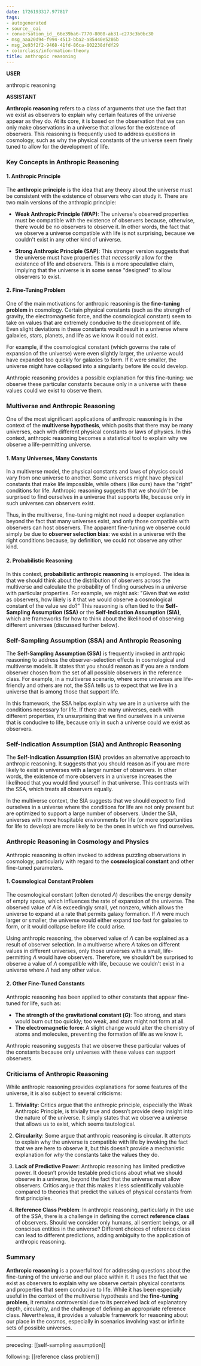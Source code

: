 ```yaml
---
date: 1726193317.977817
tags:
- autogenerated
- source__oai
- conversation_id__66e39ba6-7770-8008-ab31-c273c3b0bc30
- msg_aaa20d94-f994-4513-bba2-a85440e5286b
- msg_2e93f2f2-9468-41fd-86ca-802238dfdf29
- colorclass/information-theory
title: anthropic reasoning
---
```


**USER**

anthropic reasoning


**ASSISTANT**

**Anthropic reasoning** refers to a class of arguments that use the fact that we exist as observers to explain why certain features of the universe appear as they do. At its core, it is based on the observation that we can only make observations in a universe that allows for the existence of observers. This reasoning is frequently used to address questions in cosmology, such as why the physical constants of the universe seem finely tuned to allow for the development of life.

### Key Concepts in Anthropic Reasoning

#### 1. **Anthropic Principle**
The **anthropic principle** is the idea that any theory about the universe must be consistent with the existence of observers who can study it. There are two main versions of the anthropic principle:

- **Weak Anthropic Principle (WAP)**: The universe's observed properties must be compatible with the existence of observers because, otherwise, there would be no observers to observe it. In other words, the fact that we observe a universe compatible with life is not surprising, because we couldn't exist in any other kind of universe.
  
- **Strong Anthropic Principle (SAP)**: This stronger version suggests that the universe must have properties that *necessarily* allow for the existence of life and observers. This is a more speculative claim, implying that the universe is in some sense "designed" to allow observers to exist.

#### 2. **Fine-Tuning Problem**
One of the main motivations for anthropic reasoning is the **fine-tuning problem** in cosmology. Certain physical constants (such as the strength of gravity, the electromagnetic force, and the cosmological constant) seem to take on values that are extremely conducive to the development of life. Even slight deviations in these constants would result in a universe where galaxies, stars, planets, and life as we know it could not exist.

For example, if the cosmological constant (which governs the rate of expansion of the universe) were even slightly larger, the universe would have expanded too quickly for galaxies to form. If it were smaller, the universe might have collapsed into a singularity before life could develop.

Anthropic reasoning provides a possible explanation for this fine-tuning: we observe these particular constants because only in a universe with these values could we exist to observe them.

### Multiverse and Anthropic Reasoning

One of the most significant applications of anthropic reasoning is in the context of the **multiverse hypothesis**, which posits that there may be many universes, each with different physical constants or laws of physics. In this context, anthropic reasoning becomes a statistical tool to explain why we observe a life-permitting universe.

#### 1. **Many Universes, Many Constants**
In a multiverse model, the physical constants and laws of physics could vary from one universe to another. Some universes might have physical constants that make life impossible, while others (like ours) have the "right" conditions for life. Anthropic reasoning suggests that we shouldn't be surprised to find ourselves in a universe that supports life, because only in such universes can observers exist.

Thus, in the multiverse, fine-tuning might not need a deeper explanation beyond the fact that many universes exist, and only those compatible with observers can host observers. The apparent fine-tuning we observe could simply be due to **observer selection bias**: we exist in a universe with the right conditions because, by definition, we could not observe any other kind.

#### 2. **Probabilistic Reasoning**
In this context, **probabilistic anthropic reasoning** is employed. The idea is that we should think about the distribution of observers across the multiverse and calculate the probability of finding ourselves in a universe with particular properties. For example, we might ask: "Given that we exist as observers, how likely is it that we would observe a cosmological constant of the value we do?" This reasoning is often tied to the **Self-Sampling Assumption (SSA)** or the **Self-Indication Assumption (SIA)**, which are frameworks for how to think about the likelihood of observing different universes (discussed further below).

### Self-Sampling Assumption (SSA) and Anthropic Reasoning

The **Self-Sampling Assumption (SSA)** is frequently invoked in anthropic reasoning to address the observer-selection effects in cosmological and multiverse models. It states that you should reason as if you are a random observer chosen from the set of all possible observers in the reference class. For example, in a multiverse scenario, where some universes are life-friendly and others are not, the SSA tells us to expect that we live in a universe that is among those that support life.

In this framework, the SSA helps explain why we are in a universe with the conditions necessary for life. If there are many universes, each with different properties, it’s unsurprising that we find ourselves in a universe that is conducive to life, because only in such a universe could we exist as observers.

### Self-Indication Assumption (SIA) and Anthropic Reasoning

The **Self-Indication Assumption (SIA)** provides an alternative approach to anthropic reasoning. It suggests that you should reason as if you are more likely to exist in universes with a larger number of observers. In other words, the existence of more observers in a universe increases the likelihood that you would find yourself in that universe. This contrasts with the SSA, which treats all observers equally.

In the multiverse context, the SIA suggests that we should expect to find ourselves in a universe where the conditions for life are not only present but are optimized to support a large number of observers. Under the SIA, universes with more hospitable environments for life (or more opportunities for life to develop) are more likely to be the ones in which we find ourselves.

### Anthropic Reasoning in Cosmology and Physics

Anthropic reasoning is often invoked to address puzzling observations in cosmology, particularly with regard to the **cosmological constant** and other fine-tuned parameters.

#### 1. **Cosmological Constant Problem**
The cosmological constant (often denoted $\Lambda$) describes the energy density of empty space, which influences the rate of expansion of the universe. The observed value of $\Lambda$ is exceedingly small, yet nonzero, which allows the universe to expand at a rate that permits galaxy formation. If $\Lambda$ were much larger or smaller, the universe would either expand too fast for galaxies to form, or it would collapse before life could arise.

Using anthropic reasoning, the observed value of $\Lambda$ can be explained as a result of observer selection. In a multiverse where $\Lambda$ takes on different values in different universes, only those universes with a small, life-permitting $\Lambda$ would have observers. Therefore, we shouldn't be surprised to observe a value of $\Lambda$ compatible with life, because we couldn't exist in a universe where $\Lambda$ had any other value.

#### 2. **Other Fine-Tuned Constants**
Anthropic reasoning has been applied to other constants that appear fine-tuned for life, such as:
- **The strength of the gravitational constant ($G$)**: Too strong, and stars would burn out too quickly; too weak, and stars might not form at all.
- **The electromagnetic force**: A slight change would alter the chemistry of atoms and molecules, preventing the formation of life as we know it.

Anthropic reasoning suggests that we observe these particular values of the constants because only universes with these values can support observers.

### Criticisms of Anthropic Reasoning

While anthropic reasoning provides explanations for some features of the universe, it is also subject to several criticisms:

1. **Triviality**: Critics argue that the anthropic principle, especially the Weak Anthropic Principle, is trivially true and doesn’t provide deep insight into the nature of the universe. It simply states that we observe a universe that allows us to exist, which seems tautological.

2. **Circularity**: Some argue that anthropic reasoning is circular. It attempts to explain why the universe is compatible with life by invoking the fact that we are here to observe it, but this doesn’t provide a mechanistic explanation for *why* the constants take the values they do.

3. **Lack of Predictive Power**: Anthropic reasoning has limited predictive power. It doesn’t provide testable predictions about what we should observe in a universe, beyond the fact that the universe must allow observers. Critics argue that this makes it less scientifically valuable compared to theories that predict the values of physical constants from first principles.

4. **Reference Class Problem**: In anthropic reasoning, particularly in the use of the SSA, there is a challenge in defining the correct **reference class** of observers. Should we consider only humans, all sentient beings, or all conscious entities in the universe? Different choices of reference class can lead to different predictions, adding ambiguity to the application of anthropic reasoning.

### Summary

**Anthropic reasoning** is a powerful tool for addressing questions about the fine-tuning of the universe and our place within it. It uses the fact that we exist as observers to explain why we observe certain physical constants and properties that seem conducive to life. While it has been especially useful in the context of the multiverse hypothesis and the **fine-tuning problem**, it remains controversial due to its perceived lack of explanatory depth, circularity, and the challenge of defining an appropriate reference class. Nevertheless, it provides a valuable framework for reasoning about our place in the cosmos, especially in scenarios involving vast or infinite sets of possible universes.


---

preceding: [[self-sampling assumption]]  


following: [[reference class problem]]